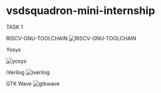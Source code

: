 # vsdsquadron-mini-internship

TASK 1

RISCV-GNU-TOOLCHAIN
![RISCV-GNU-TOOLCHAIN](https://github.com/mdmoinuddin5c/vsdsquadron-mini-internship/assets/85515189/1e5cb017-f00b-4b92-b7e5-316629ab3096)

Yosys

![yosys](https://github.com/mdmoinuddin5c/vsdsquadron-mini-internship/assets/85515189/48af8fdb-825e-48f6-8a9e-1f51e9c858b8)


iVerilog
![iverilog](https://github.com/mdmoinuddin5c/vsdsquadron-mini-internship/assets/85515189/1f1a0145-b975-45c8-b833-80c622a4d72b)


GTK Wave
![gtkwave](https://github.com/mdmoinuddin5c/vsdsquadron-mini-internship/assets/85515189/7c9c0b93-1891-48f5-89f9-b7215d25a85c)
